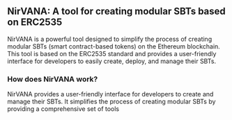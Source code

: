 ## NirVANA: A tool for creating modular SBTs based on ERC2535

NirVANA is a powerful tool designed to simplify the process of creating modular SBTs (smart contract-based tokens) on the Ethereum blockchain. This tool is based on the ERC2535 standard and provides a user-friendly interface for developers to easily create, deploy, and manage their SBTs.

### How does NirVANA work?

NirVANA provides a user-friendly interface for developers to create and manage their SBTs. It simplifies the process of creating modular SBTs by providing a comprehensive set of tools
